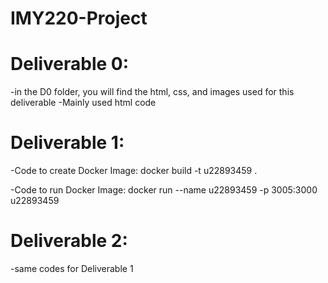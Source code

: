 # IMY220-Project

# Deliverable 0:
-in the D0 folder, you will find the html, css, and images used for this deliverable
-Mainly used html code

# Deliverable 1:
-Code to create Docker Image:
docker build -t u22893459 .

-Code to run Docker Image:
docker run --name u22893459 -p 3005:3000 u22893459

# Deliverable 2:
-same codes for Deliverable 1
